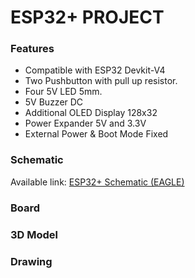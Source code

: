 # ESP32+ PROJECT

### Features
- Compatible with ESP32 Devkit-V4
- Two Pushbutton with pull up resistor.
- Four 5V LED 5mm.
- 5V Buzzer DC
- Additional OLED Display 128x32
- Power Expander 5V and 3.3V
- External Power & Boot Mode Fixed
  
### Schematic
Available link: [ESP32+ Schematic (EAGLE)](https://github.com/user-attachments/files/19267839/esp32_plus.pdf)

### Board

### 3D Model

### Drawing
